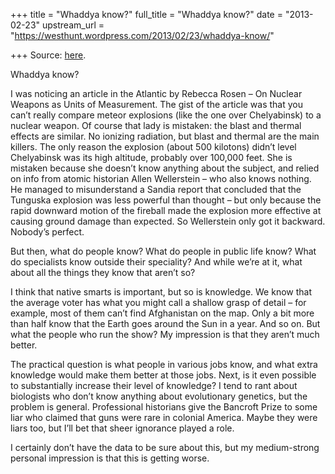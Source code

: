 +++
title = "Whaddya know?"
full_title = "Whaddya know?"
date = "2013-02-23"
upstream_url = "https://westhunt.wordpress.com/2013/02/23/whaddya-know/"

+++
Source: [here](https://westhunt.wordpress.com/2013/02/23/whaddya-know/).

Whaddya know?

I was noticing an article in the Atlantic by Rebecca Rosen – On Nuclear
Weapons as Units of Measurement. The gist of the article was that you
can’t really compare meteor explosions (like the one over Chelyabinsk)
to a nuclear weapon. Of course that lady is mistaken: the blast and
thermal effects are similar. No ionizing radiation, but blast and
thermal are the main killers. The only reason the explosion (about 500
kilotons) didn’t level Chelyabinsk was its high altitude, probably over
100,000 feet. She is mistaken because she doesn’t know anything about
the subject, and relied on info from atomic historian Allen Wellerstein
– who also knows nothing. He managed to misunderstand a Sandia report
that concluded that the Tunguska explosion was less powerful than
thought – but only because the rapid downward motion of the fireball
made the explosion more effective at causing ground damage than
expected. So Wellerstein only got it backward. Nobody’s perfect.

But then, what do people know? What do people in public life know? What
do specialists know outside their speciality? And while we’re at it,
what about all the things they know that aren’t so?

I think that native smarts is important, but so is knowledge. We know
that the average voter has what you might call a shallow grasp of detail
– for example, most of them can’t find Afghanistan on the map. Only a
bit more than half know that the Earth goes around the Sun in a year.
And so on. But what the people who run the show? My impression is that
they aren’t much better.

The practical question is what people in various jobs know, and what
extra knowledge would make them better at those jobs. Next, is it even
possible to substantially increase their level of knowledge? I tend to
rant about biologists who don’t know anything about evolutionary
genetics, but the problem is general. Professional historians give the
Bancroft Prize to some liar who claimed that guns were rare in colonial
America. Maybe they were liars too, but I’ll bet that sheer ignorance
played a role.

I certainly don’t have the data to be sure about this, but my
medium-strong personal impression is that this is getting worse.


